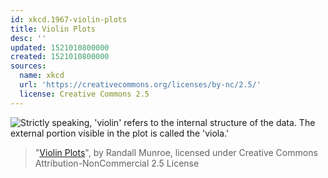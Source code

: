 ```yaml
---
id: xkcd.1967-violin-plots
title: Violin Plots
desc: ''
updated: 1521010800000
created: 1521010800000
sources:
  name: xkcd
  url: 'https://creativecommons.org/licenses/by-nc/2.5/'
  license: Creative Commons 2.5
---
```

![Strictly speaking, 'violin' refers to the internal structure of the data. The external portion visible in the plot is called the 'viola.'](https://imgs.xkcd.com/comics/violin_plots.png)
> "[Violin Plots](https://xkcd.com/1967/)", by Randall Munroe, licensed under Creative Commons Attribution-NonCommercial 2.5 License
